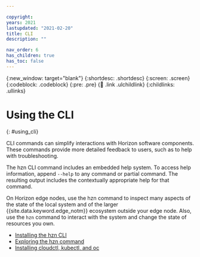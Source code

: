 ```yaml
---

copyright:
years: 2021
lastupdated: "2021-02-20"
title: CLI
description: ""

nav_order: 6
has_children: true
has_toc: false
---
```


{:new_window: target="blank"}
{:shortdesc: .shortdesc}
{:screen: .screen}
{:codeblock: .codeblock}
{:pre: .pre}
{:child: .link .ulchildlink}
{:childlinks: .ullinks}

# Using the CLI
{: #using_cli}

CLI commands can simplify interactions with Horizon software components. These commands provide more detailed feedback to users, such as to help with troubleshooting.

The hzn CLI command includes an embedded help system. To access help information, append `--help` to any command or partial command. The resulting output includes the contextually appropriate help for that command.

On Horizon edge nodes, use the hzn command to inspect many aspects of the state of the local system and of the larger {{site.data.keyword.edge_notm}} ecosystem outside your edge node. Also, use the `hzn` command to interact with the system and change the state of resources you own.

* [Installing the hzn CLI](hzn_cli.md)
* [Exploring the hzn command](exploring_hzn.md)
* [Installing cloudctl, kubectl, and oc](cloudctl_oc_cli.md)
